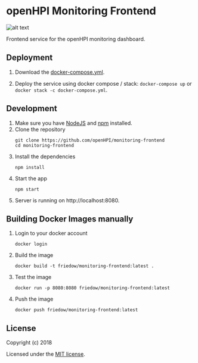 # openHPI Monitoring Frontend
![alt text](https://img.shields.io/travis/com/openHPI/monitoring-frontend.svg "Travis Build") 

Frontend service for the openHPI monitoring dashboard.

## Deployment

1. Download the <a href="https://github.com/openHPI/monitoring-frontend/blob/master/docker-compose.yml" download>docker-compose.yml</a>.

1. Deploy the service using docker compose / stack: 
  ```docker-compose up``` or ```docker stack -c docker-compose.yml```.

## Development

1. Make sure you have [NodeJS](https://nodejs.org/) and [npm](https://www.npmjs.com/) installed.
1. Clone the repository
    ```
    git clone https://github.com/openHPI/monitoring-frontend
    cd monitoring-frontend
    ```
1. Install the dependencies
    ```
    npm install
    ```
1. Start the app
    ```
    npm start
    ```
1. Server is running on http://localhost:8080.


## Building Docker Images manually

1. Login to your docker account
    ```
    docker login
    ```
1. Build the image
    ```
    docker build -t friedow/monitoring-frontend:latest .
    ```
1. Test the image
    ```
    docker run -p 8080:8080 friedow/monitoring-frontend:latest
    ```
1. Push the image
    ```
    docker push friedow/monitoring-frontend:latest
    ```

## License

Copyright (c) 2018

Licensed under the [MIT license](LICENSE).
